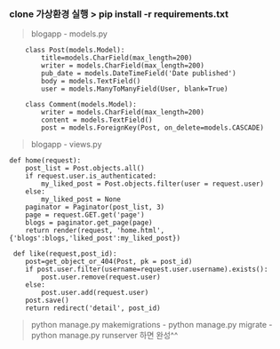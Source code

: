 ### clone  가상환경 실행 > pip install -r requirements.txt

> blogapp - models.py

```{.python}
    class Post(models.Model):
        title=models.CharField(max_length=200)
        writer = models.CharField(max_length=200)
        pub_date = models.DateTimeField('Date published')
        body = models.TextField()
        user = models.ManyToManyField(User, blank=True)
    
    class Comment(models.Model):
        writer = models.CharField(max_length=200)
        content = models.TextField()
        post = models.ForeignKey(Post, on_delete=models.CASCADE)
```

>blogapp - views.py

```{.python}
def home(request):
    post_list = Post.objects.all()
    if request.user.is_authenticated:
        my_liked_post = Post.objects.filter(user = request.user)
    else:
        my_liked_post = None
    paginator = Paginator(post_list, 3)
    page = request.GET.get('page')
    blogs = paginator.get_page(page)
    return render(request, 'home.html', {'blogs':blogs,'liked_post':my_liked_post})
    
 def like(request,post_id):
    post=get_object_or_404(Post, pk = post_id)
    if post.user.filter(username=request.user.username).exists():
        post.user.remove(request.user)    
    else:
        post.user.add(request.user)
    post.save()
    return redirect('detail', post_id)
 ```
 
 
 > python manage.py makemigrations - python manage.py migrate - python manage.py runserver 하면 완성^^
